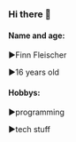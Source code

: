 ### Hi there 👋

#### Name and age:

►Finn Fleischer

►16 years old

#### Hobbys:
►programming

►tech stuff
